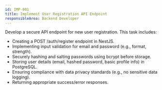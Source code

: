 ```yaml
---
id: IMP-001
title: Implement User Registration API Endpoint
responsibleArea: Backend Developer
---
```

Develop a secure API endpoint for new user registration. This task includes:
*   Creating a POST /auth/register endpoint in NestJS.
*   Implementing input validation for email and password (e.g., format, strength).
*   Securely hashing and salting passwords using bcrypt before storage.
*   Storing user details (email, hashed password, basic profile info) in PostgreSQL.
*   Ensuring compliance with data privacy standards (e.g., no sensitive data logging).
*   Returning appropriate success/error responses.